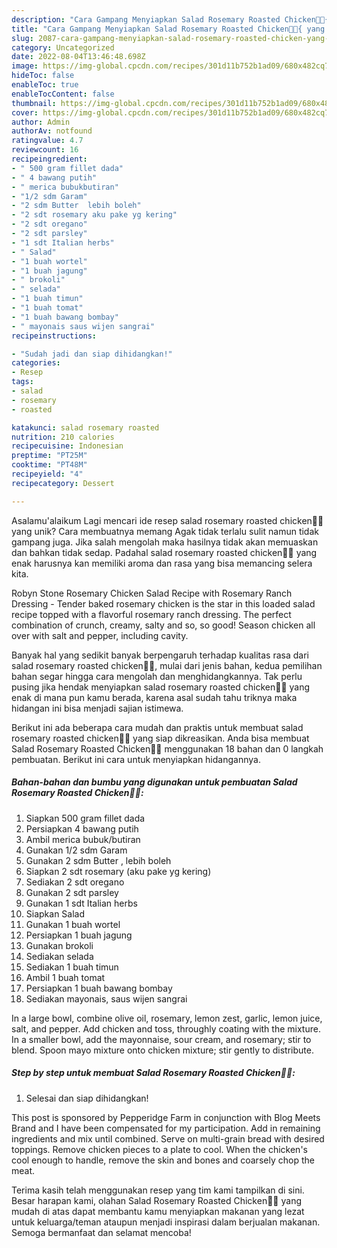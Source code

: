 ```yaml
---
description: "Cara Gampang Menyiapkan Salad Rosemary Roasted Chicken🌿🌺{ yang Lezat"
title: "Cara Gampang Menyiapkan Salad Rosemary Roasted Chicken🌿🌺{ yang Lezat"
slug: 2087-cara-gampang-menyiapkan-salad-rosemary-roasted-chicken-yang-lezat
category: Uncategorized
date: 2022-08-04T13:46:48.698Z
image: https://img-global.cpcdn.com/recipes/301d11b752b1ad09/680x482cq70/salad-rosemary-roasted-chicken-foto-resep-utama.jpg
hideToc: false
enableToc: true
enableTocContent: false
thumbnail: https://img-global.cpcdn.com/recipes/301d11b752b1ad09/680x482cq70/salad-rosemary-roasted-chicken-foto-resep-utama.jpg
cover: https://img-global.cpcdn.com/recipes/301d11b752b1ad09/680x482cq70/salad-rosemary-roasted-chicken-foto-resep-utama.jpg
author: Admin
authorAv: notfound
ratingvalue: 4.7
reviewcount: 16
recipeingredient:
- " 500 gram fillet dada"
- " 4 bawang putih"
- " merica bubukbutiran"
- "1/2 sdm Garam"
- "2 sdm Butter  lebih boleh"
- "2 sdt rosemary aku pake yg kering"
- "2 sdt oregano"
- "2 sdt parsley"
- "1 sdt Italian herbs"
- " Salad"
- "1 buah wortel"
- "1 buah jagung"
- " brokoli"
- " selada"
- "1 buah timun"
- "1 buah tomat"
- "1 buah bawang bombay"
- " mayonais saus wijen sangrai"
recipeinstructions:

- "Sudah jadi dan siap dihidangkan!"
categories:
- Resep
tags:
- salad
- rosemary
- roasted

katakunci: salad rosemary roasted 
nutrition: 210 calories
recipecuisine: Indonesian
preptime: "PT25M"
cooktime: "PT48M"
recipeyield: "4"
recipecategory: Dessert

---
```



Asalamu'alaikum Lagi mencari ide resep salad rosemary roasted chicken🌿🌺 yang unik? Cara membuatnya memang Agak tidak terlalu sulit namun tidak gampang juga. Jika salah mengolah maka hasilnya tidak akan memuaskan dan bahkan tidak sedap. Padahal salad rosemary roasted chicken🌿🌺 yang enak harusnya kan memiliki aroma dan rasa yang bisa memancing selera kita.


Robyn Stone Rosemary Chicken Salad Recipe with Rosemary Ranch Dressing - Tender baked rosemary chicken is the star in this loaded salad recipe topped with a flavorful rosemary ranch dressing. The perfect combination of crunch, creamy, salty and so, so good! Season chicken all over with salt and pepper, including cavity.

Banyak hal yang sedikit banyak berpengaruh terhadap kualitas rasa dari salad rosemary roasted chicken🌿🌺, mulai dari jenis bahan, kedua pemilihan bahan segar hingga cara mengolah dan menghidangkannya. Tak perlu pusing jika hendak menyiapkan salad rosemary roasted chicken🌿🌺 yang enak di mana pun kamu berada, karena asal sudah tahu triknya maka hidangan ini bisa menjadi sajian istimewa.


Berikut ini ada beberapa cara mudah dan praktis untuk membuat salad rosemary roasted chicken🌿🌺 yang siap dikreasikan. Anda bisa membuat Salad Rosemary Roasted Chicken🌿🌺 menggunakan 18 bahan dan 0 langkah pembuatan. Berikut ini cara untuk menyiapkan hidangannya.

<!--inarticleads1-->

##### Bahan-bahan dan bumbu yang digunakan untuk pembuatan Salad Rosemary Roasted Chicken🌿🌺:

1. Siapkan  500 gram fillet dada
1. Persiapkan  4 bawang putih
1. Ambil  merica bubuk/butiran
1. Gunakan 1/2 sdm Garam
1. Gunakan 2 sdm Butter , lebih boleh
1. Siapkan 2 sdt rosemary (aku pake yg kering)
1. Sediakan 2 sdt oregano
1. Gunakan 2 sdt parsley
1. Gunakan 1 sdt Italian herbs
1. Siapkan  Salad
1. Gunakan 1 buah wortel
1. Persiapkan 1 buah jagung
1. Gunakan  brokoli
1. Sediakan  selada
1. Sediakan 1 buah timun
1. Ambil 1 buah tomat
1. Persiapkan 1 buah bawang bombay
1. Sediakan  mayonais, saus wijen sangrai


In a large bowl, combine olive oil, rosemary, lemon zest, garlic, lemon juice, salt, and pepper. Add chicken and toss, throughly coating with the mixture. In a smaller bowl, add the mayonnaise, sour cream, and rosemary; stir to blend. Spoon mayo mixture onto chicken mixture; stir gently to distribute. 

<!--inarticleads2-->

##### Step by step untuk membuat Salad Rosemary Roasted Chicken🌿🌺:


1. Selesai dan siap dihidangkan!

This post is sponsored by Pepperidge Farm in conjunction with Blog Meets Brand and I have been compensated for my participation. Add in remaining ingredients and mix until combined. Serve on multi-grain bread with desired toppings. Remove chicken pieces to a plate to cool. When the chicken&#39;s cool enough to handle, remove the skin and bones and coarsely chop the meat. 

Terima kasih telah menggunakan resep yang tim kami tampilkan di sini. Besar harapan kami, olahan Salad Rosemary Roasted Chicken🌿🌺 yang mudah di atas dapat membantu kamu menyiapkan makanan yang lezat untuk keluarga/teman ataupun menjadi inspirasi dalam berjualan makanan. Semoga bermanfaat dan selamat mencoba!
